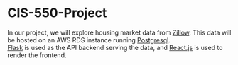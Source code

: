 # CIS-550-Project
In our project, we will explore housing market data from [Zillow](https://www.zillow.com/research/data/). This data will be hosted on an AWS RDS instance running [Postgresql](https://www.postgresql.org/). \
[Flask](https://flask.palletsprojects.com/en/stable/) is used as the API backend serving the data, and [React.js](https://react.dev/) is used to render the frontend.
